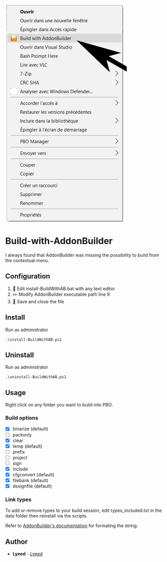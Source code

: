 ![Screenshot](pictures/image.png)

# Build-with-AddonBuilder
I always found that AddonBuilder was missing the possibility to build from the contextual menu.

## Configuration
1. :open_file_folder: Edit install-BuildWithAB.bat with any text editor
2. :pencil2: Modify AddonBuilder executable path line 9
3. :floppy_disk: Save and close the file

## Install
Run as administrator
```
.\install-BuildWithAB.ps1
```

## Uninstall
Run as administrator
```
.\uninstall-BuildWithAB.ps1
```

## Usage
Right click on any folder you want to build into PBO.

### Build options
- [x] binarize (default)
- [ ] packonly
- [x] clear
- [x] temp (default)
- [ ] prefix
- [ ] project
- [ ] sign
- [x] include
- [x] cfgconvert (default)
- [x] filebank (default)
- [x] dssignfile (default)

### Link types
To add or remove types to your build session, edit types_included.txt in the data folder then reinstall via the scripts.

Refer to [AddonBuilder's documentation](https://community.bistudio.com/wiki/Addon_Builder) for formating the string.

## Author
* **Lyeed** - [Lyeed](https://github.com/Lyeed)
